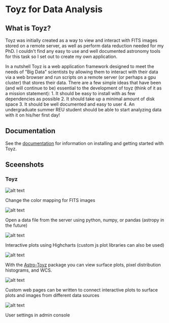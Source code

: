 Toyz for Data Analysis
======================

What is Toyz?
-------------
Toyz was initially created as a way to view and interact with FITS images stored on a remote 
server, as well as perform data reduction needed for my PhD. I couldn't find any easy to use
and well documented astronomy tools for this task so I set out to create my own application.

In a nutshell Toyz is a web application framework designed to meet the needs of "Big Data"
scientists by allowing them to interact with their data via a web browser and run
scripts on a remote server (or perhaps a gpu cluster) that stores their data.
There are a few simple ideas that have been (and will continue to be) essential to the
development of toyz (think of it as a mission statement): 
    1. It should be easy to install with as few dependencies as possible
    2. It should take up a minimal amount of disk space
    3. It should be well documented and easy to user
    4. An undergraduate summer REU student should be able to start analyzing data with
       it on his/her first day!

Documentation
-------------
See the [documentation](http://fred3m.github.io/toyz/) for information on installing and
getting started with Toyz.

Sceenshots
----------
### Toyz

![alt text](https://github.com/fred3m/toyz/blob/master/screenshots/colormap.png)

Change the color mapping for FITS images


![alt text](https://github.com/fred3m/toyz/blob/master/screenshots/open_file.png)

Open a data file from the server using python, numpy, or pandas (astropy in the future)

![alt text](https://github.com/fred3m/toyz/blob/master/screenshots/plots.png)

Interactive plots using Highcharts (custom js plot libraries can also be used)

![alt text](https://github.com/fred3m/toyz/blob/master/screenshots/surface_plot.png)

With the [Astro-Toyz](https://github.com/fred3m/astro-toyz) package you can
view surface plots, pixel distribution histograms, and WCS.

![alt text](https://github.com/fred3m/toyz/blob/master/screenshots/color_mag.png)

Custom web pages can be written to connect interactive plots to surface plots and
images from different data sources

![alt text](https://github.com/fred3m/toyz/blob/master/screenshots/user_settings.png)

User settings in admin console
